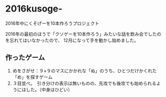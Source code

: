 # 2016kusoge-
2016年中にくそげーを10本作ろうプロジェクト

2016年の最初のほうで「クソゲーを10本作ろう」みたいな話を飲み会でしたのを忘れてはいなかったので、
12月になって手を動かし始めました。


## 作ったゲーム

1. めをさがせ：９×９のマスにかかれな「ぬ」のうち、ひとつだけかくれた「め」を探すゲーム
2. ３目並べ。　引き分けの表示は無いものの、先攻でも後攻でも始められるようにはした。（中身はひどい）
